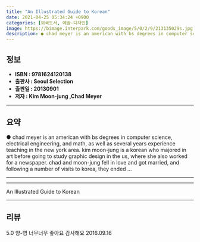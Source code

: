 ```yaml
---
title: "An Illustrated Guide to Korean"
date: 2021-04-25 05:34:24 +0900
categories: [외국도서, 예술-디자인]
image: https://bimage.interpark.com/goods_image/5/0/2/9/213135029s.jpg
description: ● chad meyer is an american with bs degrees in computer science, electrical engineering, and math, as well as several years experience teaching in the new york
---
```


## **정보**

- **ISBN : 9781624120138**
- **출판사 : Seoul Selection**
- **출판일 : 20130901**
- **저자 : Kim Moon-jung ,Chad Meyer**

------



## **요약**

●  chad meyer is an american with bs degrees in computer science, electrical engineering, and math, as well as several years experience teaching in the new york area. kim moon-jung is a korean who majored in art before going to study graphic design in the us, where she also worked for a newspaper. chad and moon-jung fell in love and got married, and following a number of visits to korea, they ended ...

------



------


An Illustrated Guide to Korean 

------


## **리뷰** 

5.0 양-영 너무너무 좋아요 감사해요 2016.09.16 <br/>